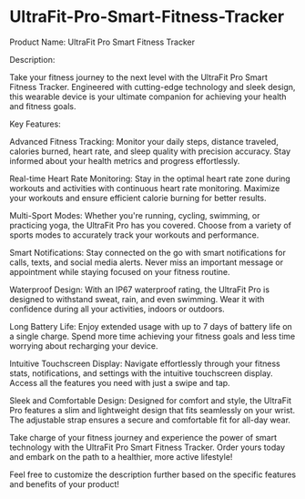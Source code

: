 # UltraFit-Pro-Smart-Fitness-Tracker
Product Name: UltraFit Pro Smart Fitness Tracker

Description:

Take your fitness journey to the next level with the UltraFit Pro Smart Fitness Tracker. Engineered with cutting-edge technology and sleek design, this wearable device is your ultimate companion for achieving your health and fitness goals.

Key Features:

Advanced Fitness Tracking: Monitor your daily steps, distance traveled, calories burned, heart rate, and sleep quality with precision accuracy. Stay informed about your health metrics and progress effortlessly.

Real-time Heart Rate Monitoring: Stay in the optimal heart rate zone during workouts and activities with continuous heart rate monitoring. Maximize your workouts and ensure efficient calorie burning for better results.

Multi-Sport Modes: Whether you're running, cycling, swimming, or practicing yoga, the UltraFit Pro has you covered. Choose from a variety of sports modes to accurately track your workouts and performance.

Smart Notifications: Stay connected on the go with smart notifications for calls, texts, and social media alerts. Never miss an important message or appointment while staying focused on your fitness routine.

Waterproof Design: With an IP67 waterproof rating, the UltraFit Pro is designed to withstand sweat, rain, and even swimming. Wear it with confidence during all your activities, indoors or outdoors.

Long Battery Life: Enjoy extended usage with up to 7 days of battery life on a single charge. Spend more time achieving your fitness goals and less time worrying about recharging your device.

Intuitive Touchscreen Display: Navigate effortlessly through your fitness stats, notifications, and settings with the intuitive touchscreen display. Access all the features you need with just a swipe and tap.

Sleek and Comfortable Design: Designed for comfort and style, the UltraFit Pro features a slim and lightweight design that fits seamlessly on your wrist. The adjustable strap ensures a secure and comfortable fit for all-day wear.

Take charge of your fitness journey and experience the power of smart technology with the UltraFit Pro Smart Fitness Tracker. Order yours today and embark on the path to a healthier, more active lifestyle!

Feel free to customize the description further based on the specific features and benefits of your product!
